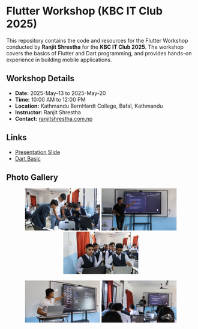 # Flutter Workshop (KBC IT Club 2025)

This repository contains the code and resources for the Flutter Workshop conducted by **Ranjit Shrestha** for the **KBC IT Club 2025**. The workshop covers the basics of Flutter and Dart programming, and provides hands-on experience in building mobile applications.

## Workshop Details
- **Date:** 2025-May-13 to 2025-May-20
- **Time:** 10:00 AM to 12:00 PM
- **Location:** Kathmandu BernHardt College, Bafal, Kathmandu
- **Instructor:** Ranjit Shrestha
- **Contact:** [ranjitshrestha.com.np](https://shrestharanjit.com.np)


## Links
- [Presentation Slide](./presentation_slide.pdf)
-  [Dart Basic](./dart-basic/)




## Photo Gallery 

<p align="center">
  <img src="./workshop-gallery/1.jpg" width="200"/>
  <img src="./workshop-gallery/2.jpg" width="200"/>
  <img src="./workshop-gallery/3.jpg" width="200"/>
</p>
<p align="center">
  <img src="./workshop-gallery/4.jpg" width="200"/>
  <img src="./workshop-gallery/5.jpg" width="200"/>
</p>
